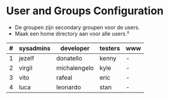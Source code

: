 # User and Groups Configuration

* De groupen zijn secondary groupen voor de users.
* Maak een home directory aan voor alle users.²

| #     | sysadmins | developer     | testers   | www   |
| ---   | ---       | ---           | ---       | ---   |
| 1     | jezelf    | donatello     | kenny     | -     |
| 2     | virgil    | michalengelo  | kyle      | -     |
| 3     | vito      | rafeal        | eric      | -     |
| 4     | luca      | leonardo      | stan      | -     |
